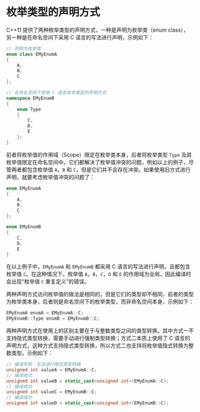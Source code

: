 # 枚举类型的声明方式


C++11 提供了两种枚举类型的声明方式，一种是声明为枚举类（enum class），另一种是在命名空间下采用 C 语言的写法进行声明，示例如下：

```c++
// 声明为枚举类
enum class EMyEnumA
{
	A,
	B,
	C
};

// 在命名空间下使用 C 语言枚举类型的声明方式
namespace EMyEnumB
{
	enum Type
	{
		C,
		D,
		E
	};
}
```

前者将枚举值的作用域（Scope）限定在枚举类本身，后者将枚举类型 `Type` 及其枚举值限定在命名空间中。它们都解决了枚举值冲突的问题，例如以上的例子，尽管两者都包含枚举值 `A`，`B` 和 `C`，但是它们并不会存在冲突。如果使用旧方式进行声明，就要考虑枚举值冲突的问题了：

```c++
enum EMyEnumA
{
	A,
	B,
	C
};

enum EMyEnumB
{
	C,
	D,
	E
}
```

在以上例子中，`EMyEnumA` 和 `EMyEnumB` 都采用 C 语言的写法进行声明，且都包含枚举值 `C`。在这种情况下，枚举值 `A`，`B`，`C`，`D` 和 `E` 的作用域为全局，因此编译时会出现“枚举值 `C` 重复定义”的错误。

两种声明方式访问枚举值的做法是相同的，但是它们的类型却不相同，前者的类型为枚举类本身，后者则是命名空间下的枚举类型，而非命名空间本身，示例如下：

```c++
EMyEnumA enumA = EMyEnumA::C;
EMyEnumB::Type enumB = EMyEnumB::C;
```

两种声明方式在使用上的区别主要在于与整数类型之间的类型转换。其中方式一不支持隐式类型转换，需要手动进行强制类型转换；方式二本质上使用了 C 语言的声明方式，这种方式支持隐式类型转换，所以方式二也支持将枚举值隐式转换为整数类型。示例如下：

```c++
// 编译失败：无法进行隐式类型转换
unsigned int valueA = EMyEnumA::C;
// 编译成功
unsigned int valueB = static_cast<unsigned int>(EMyEnumA::C);
// 编译成功
unsigned int valueC = EMyEnumB::C;
// 编译成功
unsigned int valueD = static_cast<unsigned int>(EMyEnumB::C);
```
